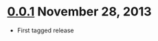 # [0.0.1](https://github.com/kellydunn/golang-geo/tree/v0.0.1) November 28, 2013

  - First tagged release
